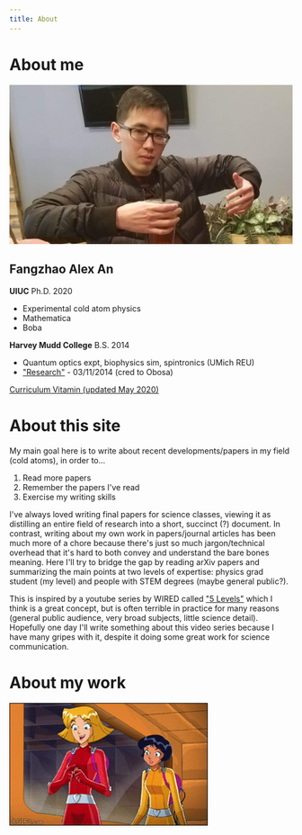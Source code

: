 ```yaml
---
title: About
---
```


# About me

![alex an](/assets/images/itsme.jpg)

## Fangzhao Alex An
**UIUC** Ph.D. 2020
  * Experimental cold atom physics
  * Mathematica
  * Boba

**Harvey Mudd College** B.S. 2014
  * Quantum optics expt, biophysics sim, spintronics (UMich REU)
  * ["Research"](/assets/vids/rotatinglight.mp4) - 03/11/2014 (cred to Obosa)

[Curriculum Vitamin (updated May 2020)](/assets/docs/AlexAnResume.pdf)

# About this site
My main goal here is to write about recent developments/papers in my field (cold atoms), in order to...
1. Read more papers
2. Remember the papers I've read
3. Exercise my writing skills

I've always loved writing final papers for science classes, viewing it as distilling an entire field of research into a short, succinct (?) document. In contrast, writing about my own work in papers/journal articles has been much more of a chore because there's just so much jargon/technical overhead that it's hard to both convey and understand the bare bones meaning. Here I'll try to bridge the gap by reading arXiv papers and summarizing the main points at two levels of expertise: physics grad student (my level) and people with STEM degrees (maybe general public?).

This is inspired by a youtube series by WIRED called ["5 Levels"](https://www.youtube.com/playlist?list=PLibNZv5Zd0dyCoQ6f4pdXUFnpAIlKgm3N) which I think is a great concept, but is often terrible in practice for many reasons (general public audience, very broad subjects, little science detail). Hopefully one day I'll write something about this video series because I have many gripes with it, despite it doing some great work for science communication.

# About my work
![TOTALLY](/assets/vids/lasers.gif)
